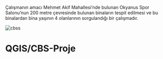 Çalışmanın amacı Mehmet Akif Mahallesi’nde bulunan Okyanus Spor Salonu’nun 200 metre çevresinde bulunan binaların tespit edilmesi ve bu binalardan bina yaşının 4 olanlarının sorgulandığı bir çalışmadır.

![cbss](https://user-images.githubusercontent.com/77671895/124740286-50f4c500-df23-11eb-9845-ed56f4b91840.png)
# QGIS/CBS-Proje
